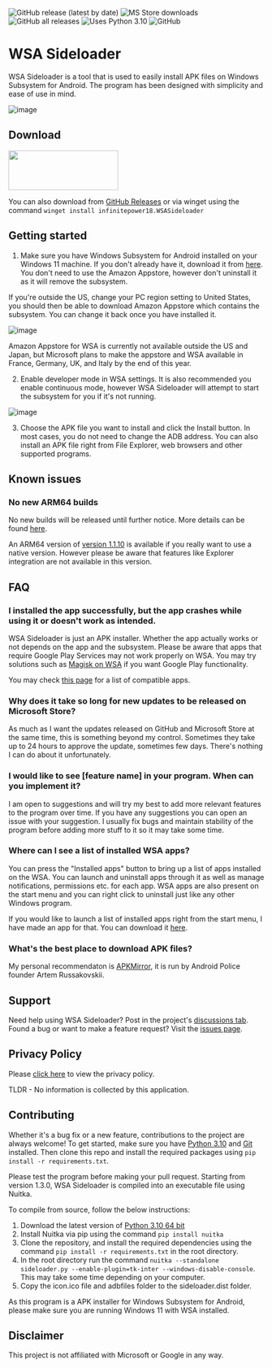 ![GitHub release (latest by date)](https://img.shields.io/github/v/release/infinitepower18/wsa-sideloader)
![MS Store downloads](https://img.shields.io/badge/ms%20store%20downloads-15k%2B-brightgreen)
![GitHub all releases](https://img.shields.io/github/downloads/infinitepower18/WSA-Sideloader/total?label=github%20downloads)
![Uses Python 3.10](https://img.shields.io/badge/python-3.10-yellow)
![GitHub](https://img.shields.io/github/license/infinitepower18/wsa-sideloader)

# WSA Sideloader
WSA Sideloader is a tool that is used to easily install APK files on Windows Subsystem for Android. The program has been designed with simplicity and ease of use in mind.

![image](https://user-images.githubusercontent.com/44692189/172241903-a66b7d9f-0692-4178-81e4-561e3978ed9b.png)

## Download

<p><a href="https://www.microsoft.com/store/apps/9NMFSJB25QJR?cid=ghreadme">
<img src="https://getbadgecdn.azureedge.net/images/English_L.png" width="216" height="78">
</a></p>

You can also download from [GitHub Releases](https://github.com/infinitepower18/WSA-Sideloader/releases) or via winget using the command `winget install infinitepower18.WSASideloader`
                
## Getting started

1. Make sure you have Windows Subsystem for Android installed on your Windows 11 machine. If you don't already have it, download it from [here](https://aka.ms/AmazonAppstore). You don't need to use the Amazon Appstore, however don't uninstall it as it will remove the subsystem.

If you're outside the US, change your PC region setting to United States, you should then be able to download Amazon Appstore which contains the subsystem. You can change it back once you have installed it.

![image](https://user-images.githubusercontent.com/44692189/173249543-1a96679f-0773-4e41-8ddc-10e71ae189c2.png)

Amazon Appstore for WSA is currently not available outside the US and Japan, but Microsoft plans to make the appstore and WSA available in France, Germany, UK, and Italy by the end of this year.

2. Enable developer mode in WSA settings. It is also recommended you enable continuous mode, however WSA Sideloader will attempt to start the subsystem for you if it's not running.

![image](https://user-images.githubusercontent.com/44692189/182655019-5cd310c6-8bbd-43b6-a60b-ebd35c12748c.png)

3. Choose the APK file you want to install and click the Install button. In most cases, you do not need to change the ADB address. You can also install an APK file right from File Explorer, web browsers and other supported programs.

## Known issues

### No new ARM64 builds
No new builds will be released until further notice. More details can be found [here](https://github.com/infinitepower18/WSA-Sideloader/discussions/30).

An ARM64 version of [version 1.1.10](https://github.com/infinitepower18/WSA-Sideloader/releases/tag/v1.1.10) is available if you really want to use a native version. However please be aware that features like Explorer integration are not available in this version.

## FAQ

### I installed the app successfully, but the app crashes while using it or doesn't work as intended.
WSA Sideloader is just an APK installer. Whether the app actually works or not depends on the app and the subsystem. Please be aware that apps that require Google Play Services may not work properly on WSA. You may try solutions such as [Magisk on WSA](https://github.com/LSPosed/MagiskOnWSA) if you want Google Play functionality.

You may check [this page](https://github.com/riverar/wsa-app-compatibility) for a list of compatible apps.

### Why does it take so long for new updates to be released on Microsoft Store?
As much as I want the updates released on GitHub and Microsoft Store at the same time, this is something beyond my control. Sometimes they take up to 24 hours to approve the update, sometimes few days. There's nothing I can do about it unfortunately.

### I would like to see [feature name] in your program. When can you implement it?
I am open to suggestions and will try my best to add more relevant features to the program over time. If you have any suggestions you can open an issue with your suggestion. I usually fix bugs and maintain stability of the program before adding more stuff to it so it may take some time.

### Where can I see a list of installed WSA apps?
You can press the "Installed apps" button to bring up a list of apps installed on the WSA. You can launch and uninstall apps through it as well as manage notifications, permissions etc. for each app. WSA apps are also present on the start menu and you can right click to uninstall just like any other Windows program.

If you would like to launch a list of installed apps right from the start menu, I have made an app for that. You can download it [here](https://github.com/infinitepower18/WSA-InstalledApps).

### What's the best place to download APK files?
My personal recommendaton is [APKMirror](https://www.apkmirror.com/), it is run by Android Police founder Artem Russakovskii.

## Support

Need help using WSA Sideloader? Post in the project's [discussions tab](https://github.com/infinitepower18/WSA-Sideloader/discussions). Found a bug or want to make a feature request? Visit the [issues page](https://github.com/infinitepower18/WSA-Sideloader/issues).

## Privacy Policy

Please [click here](https://ahnafmahmud.me/apps/WSA-Sideloader/PrivacyPolicy.html) to view the privacy policy.

TLDR - No information is collected by this application.

## Contributing

Whether it's a bug fix or a new feature, contributions to the project are always welcome! To get started, make sure you have [Python 3.10](https://www.python.org/downloads/windows/) and [Git](https://gitforwindows.org/) installed. Then clone this repo and install the required packages using `pip install -r requirements.txt`.

Please test the program before making your pull request. Starting from version 1.3.0, WSA Sideloader is compiled into an executable file using Nuitka.

To compile from source, follow the below instructions:

1. Download the latest version of [Python 3.10 64 bit](https://www.python.org/downloads/windows/)
2. Install Nuitka via pip using the command `pip install nuitka`
3. Clone the repository, and install the required dependencies using the command `pip install -r requirements.txt` in the root directory.
4. In the root directory run the command `nuitka --standalone sideloader.py --enable-plugin=tk-inter --windows-disable-console`. This may take some time depending on your computer.
5. Copy the icon.ico file and adbfiles folder to the sideloader.dist folder.

As this program is a APK installer for Windows Subsystem for Android, please make sure you are running Windows 11 with WSA installed.

## Disclaimer
This project is not affiliated with Microsoft or Google in any way.
